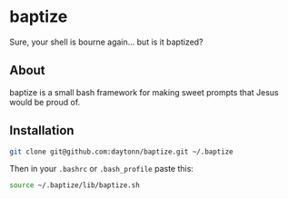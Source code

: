 baptize
=======

Sure, your shell is bourne again... but is it baptized?

About
-----
baptize is a small bash framework for making sweet prompts that Jesus would be proud of.

Installation
------------

```sh
git clone git@github.com:daytonn/baptize.git ~/.baptize
```

Then in your `.bashrc` or `.bash_profile` paste this:

```sh
source ~/.baptize/lib/baptize.sh
```
